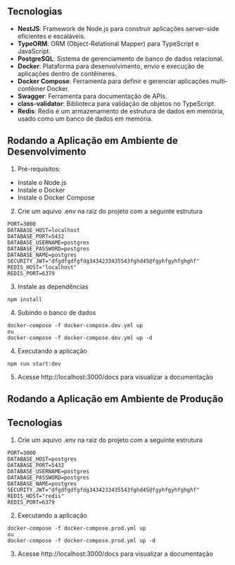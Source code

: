 
## Tecnologias
- **NestJS**: Framework de Node.js para construir aplicações server-side eficientes e escaláveis.
- **TypeORM**: ORM (Object-Relational Mapper) para TypeScript e JavaScript.
- **PostgreSQL**: Sistema de gerenciamento de banco de dados relacional.
- **Docker**: Plataforma para desenvolvimento, envio e execução de aplicações dentro de contêineres.
- **Docker Compose**: Ferramenta para definir e gerenciar aplicações multi-contêiner Docker.
- **Swagger**: Ferramenta para documentação de APIs.
- **class-validator**: Biblioteca para validação de objetos no TypeScript.
- **Redis**: Redis é um armazenamento de estrutura de dados em memória, usado como um banco de dados em memória.

## Rodando a Aplicação em Ambiente de Desenvolvimento

1. Pré-requisitos:
- Instale o Node.js
- Instale o Docker
- Instale o Docker Compose

2. Crie um aquivo .env na raiz do projeto com a seguinte estrutura
```
PORT=3000
DATABASE_HOST=localhost
DATABASE_PORT=5432
DATABASE_USERNAME=postgres
DATABASE_PASSWORD=postgres
DATABASE_NAME=postgres
SECURITY_JWT="dfgdfgdfgfdg3434233435543fghd45@fgyhfgyhfghghf"
REDIS_HOST="localhost"
REDIS_PORT=6379
```
3. Instale as dependências
```
npm install
```
4. Subindo o banco de dados
```
docker-compose -f docker-compose.dev.yml up
ou 
docker-compose -f docker-compose.dev.yml up -d
```
4. Executando a aplicação
```
npm run start:dev
```
5. Acesse http://localhost:3000/docs para visualizar a documentação

## Rodando a Aplicação em Ambiente de Produção

## Tecnologias
1. Crie um aquivo .env na raiz do projeto com a seguinte estrutura

```
PORT=3000
DATABASE_HOST=postgres
DATABASE_PORT=5432
DATABASE_USERNAME=postgres
DATABASE_PASSWORD=postgres
DATABASE_NAME=postgres
SECURITY_JWT="dfgdfgdfgfdg3434233435543fghd45@fgyhfgyhfghghf"
REDIS_HOST="redis"
REDIS_PORT=6379
```

2. Executando a aplicação
```
docker-compose -f docker-compose.prod.yml up
ou
docker-compose -f docker-compose.prod.yml up -d
```

3. Acesse http://localhost:3000/docs para visualizar a documentação